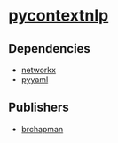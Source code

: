 # [pycontextnlp](https://pypi.org/project/pycontextnlp)

## Dependencies
- [networkx](packages/n/networkx.md)
- [pyyaml](packages/p/pyyaml.md)



## Publishers
- [brchapman](https://pypi.org/user/brchapman)

